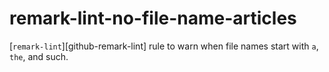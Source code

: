 # remark-lint-no-file-name-articles


[`remark-lint`][github-remark-lint] rule to warn when file names start with `a`, `the`, and such.
